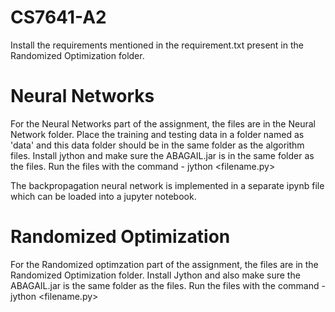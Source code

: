 # CS7641-A2

Install the requirements mentioned in the requirement.txt present in the Randomized Optimization folder.

# Neural Networks

For the Neural Networks part of the assignment, the files are in the Neural Network folder. Place the training and testing data in a folder named as 'data' and this data folder should be in the same folder as the algorithm files. Install jython and make sure the ABAGAIL.jar is in the same folder as the files. Run the files with the command - jython <filename.py>

The backpropagation neural network is implemented in a separate ipynb file which can be loaded into a jupyter notebook.

# Randomized Optimization

For the Randomized optimzation part of the assignment, the files are in the Randomized Optimization folder. Install Jython and also make sure the ABAGAIL.jar is the same folder as the files. Run the files with the command - jython <filename.py>
